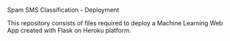 Spam SMS Classification - Deployment

This repository consists of files required to deploy a Machine Learning Web App created with Flask on Heroku platform.

